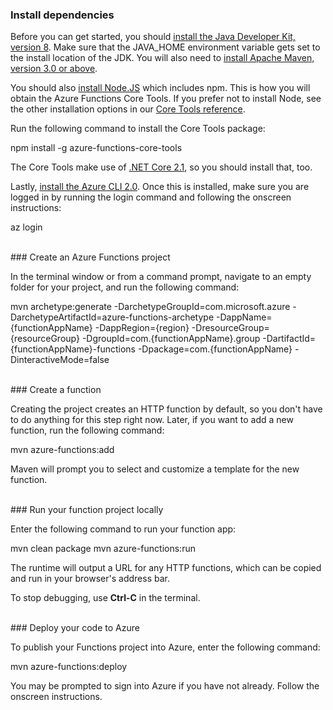 ### Install dependencies

Before you can get started, you should <a href="https://go.microsoft.com/fwlink/?linkid=2016706" target="_blank">install the Java Developer Kit, version 8</a>. Make sure that the JAVA_HOME environment variable gets set to the install location of the JDK. You will also need to <a href="https://go.microsoft.com/fwlink/?linkid=2016384" target="_blank">install Apache Maven, version 3.0 or above</a>.

You should also <a href="https://go.microsoft.com/fwlink/?linkid=2016195" target="_blank">install Node.JS</a> which includes npm. This is how you will obtain the Azure Functions Core Tools. If you prefer not to install Node, see the other installation options in our <a href="https://go.microsoft.com/fwlink/?linkid=2016192" target="_blank">Core Tools reference</a>.

Run the following command to install the Core Tools package:

<MarkdownHighlighter>npm install -g azure-functions-core-tools</MarkdownHighlighter>

The Core Tools make use of <a href="https://go.microsoft.com/fwlink/?linkid=2016373" target="_blank">.NET Core 2.1</a>, so you should install that, too.

Lastly, <a href="https://go.microsoft.com/fwlink/?linkid=2016701" target="_blank">install the Azure CLI 2.0</a>. Once this is installed, make sure you are logged in by running the login command and following the onscreen instructions:

<MarkdownHighlighter>az login</MarkdownHighlighter>

<br/>
### Create an Azure Functions project

In the terminal window or from a command prompt, navigate to an empty folder for your project, and run the following command:

<MarkdownHighlighter>mvn archetype:generate -DarchetypeGroupId=com.microsoft.azure -DarchetypeArtifactId=azure-functions-archetype -DappName={functionAppName} -DappRegion={region} -DresourceGroup={resourceGroup} -DgroupId=com.{functionAppName}.group -DartifactId={functionAppName}-functions -Dpackage=com.{functionAppName} -DinteractiveMode=false</MarkdownHighlighter>

<br/>
### Create a function

Creating the project creates an HTTP function by default, so you don't have to do anything for this step right now. Later, if you want to add a new function, run the following command:

<MarkdownHighlighter>mvn azure-functions:add</MarkdownHighlighter>

Maven will prompt you to select and customize a template for the new function.

<br/>
### Run your function project locally

Enter the following command to run your function app:

<MarkdownHighlighter>mvn clean package</MarkdownHighlighter>
<MarkdownHighlighter>mvn azure-functions:run</MarkdownHighlighter>

The runtime will output a URL for any HTTP functions, which can be copied and run in your browser's address bar.

To stop debugging, use **Ctrl-C** in the terminal.

<br/>
### Deploy your code to Azure

To publish your Functions project into Azure, enter the following command:

<MarkdownHighlighter>mvn azure-functions:deploy</MarkdownHighlighter>

You may be prompted to sign into Azure if you have not already. Follow the onscreen instructions.
